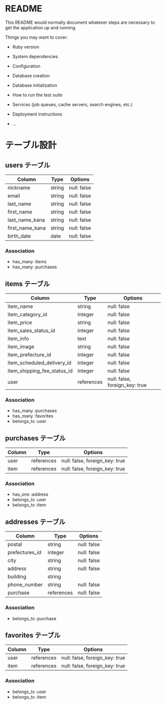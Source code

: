 # README

This README would normally document whatever steps are necessary to get the
application up and running.

Things you may want to cover:

* Ruby version

* System dependencies

* Configuration

* Database creation

* Database initialization

* How to run the test suite

* Services (job queues, cache servers, search engines, etc.)

* Deployment instructions

* ...

# テーブル設計

## users テーブル

| Column          | Type   | Options     |
| --------        | ------ | ----------- |
| nickname        | string | null: false |
| email           | string | null: false |
| last_name       | string | null: false |
| first_name      | string | null: false |
| last_name_kana  | string | null: false |
| first_name_kana | string | null: false |
| birth_date      | date   | null: false |

### Association

- has_many :items
- has_many :purchases



## items テーブル

| Column                      | Type       | Options                        |
| --------                    | ------     | -----------                    |
| item_name                   | string     | null: false                    |
| item_category_id            | integer    | null: false                    |
| item_price                  | string     | null: false                    |
| item_sales_status_id        | integer    | null: false                    |
| item_info                   | text       | null: false                    |
| item_image                  | string     | null: false                    |
| item_prefecture_id          | integer    | null: false                    |
| item_scheduled_delivery_id  | integer    | null: false                    |
| item_shipping_fee_status_id | integer    | null: false                    |
| user                        | references | null: false, foreign_key: true |

### Association

- has_many :purchases
- has_many :favorites
- belongs_to :user

## purchases テーブル

| Column      | Type       | Options                        |
| --------    | ------     | -----------                    |
| user        | references | null: false, foreign_key: true |
| item        | references | null: false, foreign_key: true |

### Association

- has_one :address
- belongs_to :user
- belongs_to :item

## addresses テーブル

| Column          | Type       | Options     |
| --------        | ------     | ----------- |
| postal          | string     | null: false |
| prefectures_id  | integer    | null: false |
| city            | string     | null: false |
| address         | string     | null: false |
| building        | string     |             |
| phone_number    | string     | null: false |
| purchase        | references | null: false |

### Association

- belongs_to :purchase


## favorites テーブル

| Column       | Type       | Options                        |
| --------     | ------     | -----------                    |
| user         | references | null: false, foreign_key: true |
| item         | references | null: false, foreign_key: true |

### Association

- belongs_to :user
- belongs_to :item




